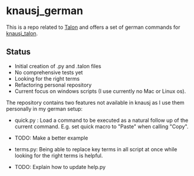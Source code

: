 # knausj_german

This is a repo related to [Talon](https://talonvoice.com/) and offers a set of german commands for [knausj_talon](https://github.com/knausj85/knausj_talon).

## Status
- Initial creation of .py and .talon files
- No comprehensive tests yet
- Looking for the right terms
- Refactoring personal repository
- Current focus on windows scripts (I use currently no Mac or Linux os).

The repository contains two features not available in knausj as I use them personally in my german setup:
- quick.py : Load a command to be executed as a natural follow up of the current command. E.g. set quick macro to "Paste" when calling "Copy".
- TODO: Make a better example

- terms.py: Being able to replace key terms in all script at once while looking for the right terms is helpful.
- TODO: Explain how to update help.py
